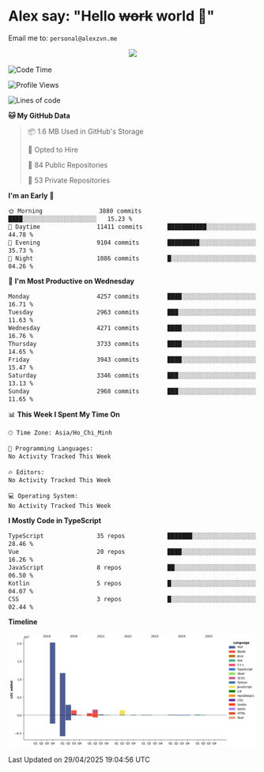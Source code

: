 # Alex say: "Hello ~~work~~ world 🐾"
Email me to: `personal@alexzvn.me`


<p align=center>
  <a href="https://skillicons.dev">
    <img src="https://skillicons.dev/icons?i=ts,js,php,nodejs,bun,vue,nuxt,react,svelte,tauri,laravel,rust,mongodb,docker,electron,redis,rabbitmq,tailwind,git,cloudflare,elysia,mysql,nginx,rollupjs,sentry,ubuntu,yarn,html,css,vite" />
  </a>
</p>

<!--START_SECTION:waka-->
![Code Time](http://img.shields.io/badge/Code%20Time-1%2C066%20hrs%2055%20mins-blue)

![Profile Views](http://img.shields.io/badge/Profile%20Views-0-blue)

![Lines of code](https://img.shields.io/badge/From%20Hello%20World%20I%27ve%20Written-40.8%20million%20lines%20of%20code-blue)

**🐱 My GitHub Data** 

> 📦 1.6 MB Used in GitHub's Storage 
 > 
> 💼 Opted to Hire
 > 
> 📜 84 Public Repositories 
 > 
> 🔑 53 Private Repositories 
 > 
**I'm an Early 🐤** 

```text
🌞 Morning                3880 commits        ████░░░░░░░░░░░░░░░░░░░░░   15.23 % 
🌆 Daytime                11411 commits       ███████████░░░░░░░░░░░░░░   44.78 % 
🌃 Evening                9104 commits        █████████░░░░░░░░░░░░░░░░   35.73 % 
🌙 Night                  1086 commits        █░░░░░░░░░░░░░░░░░░░░░░░░   04.26 % 
```
📅 **I'm Most Productive on Wednesday** 

```text
Monday                   4257 commits        ████░░░░░░░░░░░░░░░░░░░░░   16.71 % 
Tuesday                  2963 commits        ███░░░░░░░░░░░░░░░░░░░░░░   11.63 % 
Wednesday                4271 commits        ████░░░░░░░░░░░░░░░░░░░░░   16.76 % 
Thursday                 3733 commits        ████░░░░░░░░░░░░░░░░░░░░░   14.65 % 
Friday                   3943 commits        ████░░░░░░░░░░░░░░░░░░░░░   15.47 % 
Saturday                 3346 commits        ███░░░░░░░░░░░░░░░░░░░░░░   13.13 % 
Sunday                   2968 commits        ███░░░░░░░░░░░░░░░░░░░░░░   11.65 % 
```


📊 **This Week I Spent My Time On** 

```text
🕑︎ Time Zone: Asia/Ho_Chi_Minh

💬 Programming Languages: 
No Activity Tracked This Week

🔥 Editors: 
No Activity Tracked This Week

💻 Operating System: 
No Activity Tracked This Week
```

**I Mostly Code in TypeScript** 

```text
TypeScript               35 repos            ███████░░░░░░░░░░░░░░░░░░   28.46 % 
Vue                      20 repos            ████░░░░░░░░░░░░░░░░░░░░░   16.26 % 
JavaScript               8 repos             ██░░░░░░░░░░░░░░░░░░░░░░░   06.50 % 
Kotlin                   5 repos             █░░░░░░░░░░░░░░░░░░░░░░░░   04.07 % 
CSS                      3 repos             █░░░░░░░░░░░░░░░░░░░░░░░░   02.44 % 
```



**Timeline**

![Lines of Code chart](https://raw.githubusercontent.com/alexzvn/alexzvn/main/assets/bar_graph.png)


 Last Updated on 29/04/2025 19:04:56 UTC
<!--END_SECTION:waka-->
